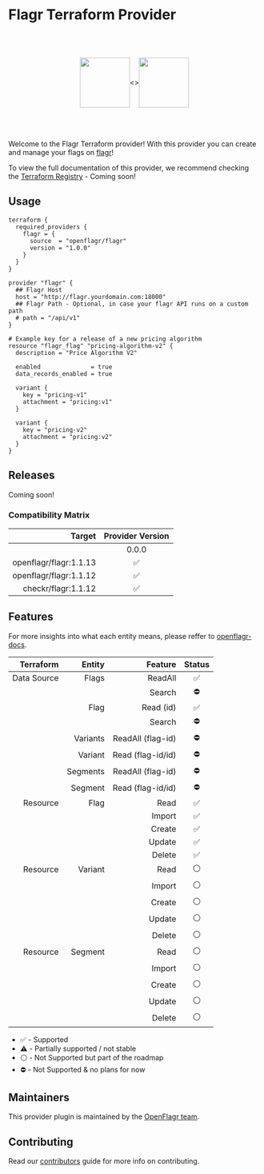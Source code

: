 Flagr Terraform Provider
==================
<p align="center" style="display: flex;justify-content: center; align-items: center; height: 200px;">
    <img src="https://avatars.githubusercontent.com/u/49816112?s=400&v=4" height="100px">        <>
    <img src="https://cdn.rawgit.com/hashicorp/terraform-website/master/content/source/assets/images/logo-hashicorp.svg" height="100px">
</p>

Welcome to the Flagr Terraform provider! With this provider you can create and manage your flags on [flagr](https://github.com/openflagr/flagr)!

To view the full documentation of this provider, we recommend checking the [Terraform Registry](https://registry.terraform.io/providers/marceloboeira/flagr/latest) - Coming soon!

Usage
-----

```hcl
terraform {
  required_providers {
    flagr = {
      source  = "openflagr/flagr"
      version = "1.0.0"
    }
  }
}

provider "flagr" {
  ## Flagr Host
  host = "http://flagr.yourdomain.com:18000"
  ## Flagr Path - Optional, in case your flagr API runs on a custom path
  # path = "/api/v1"
}

# Example key for a release of a new pricing algorithm
resource "flagr_flag" "pricing-algorithm-v2" {
  description = "Price Algorithm V2"

  enabled              = true
  data_records_enabled = true

  variant {
    key = "pricing-v1"
    attachment = "pricing:v1"
  }

  variant {
    key = "pricing-v2"
    attachment = "pricing:v2"
  }
}
```

Releases
---------

Coming soon!


### Compatibility Matrix

|   Target                | Provider Version   |
|------------------------:|:------------------:|
|                         |       0.0.0        |
|  openflagr/flagr:1.1.13 | :white_check_mark: |
|  openflagr/flagr:1.1.12 | :white_check_mark: |
|     checkr/flagr:1.1.12 | :white_check_mark: |


Features
---------

For more insights into what each entity means, please reffer to [openflagr-docs](https://openflagr.github.io/flagr/#/flagr_overview).

| Terraform     |        Entity | Feature           | Status   |
|--------------:|--------------:|------------------:|:--------:|
| Data Source   | Flags         | ReadAll           |  ✅      |
|               |               | Search            |  ⛔️      |
|               | Flag          | Read (id)         |  ✅      |
|               |               | Search            |  ⛔️      |
|               | Variants      | ReadAll (flag-id) |  ⛔️      |
|               | Variant       | Read (flag-id/id) |  ⛔️      |
|               | Segments      | ReadAll (flag-id) |  ⛔️      |
|               | Segment       | Read (flag-id/id) |  ⛔️      |
| Resource      | Flag          | Read              |  ✅      |
|               |               | Import            |  ✅      |
|               |               | Create            |  ✅      |
|               |               | Update            |  ✅      |
|               |               | Delete            |  ✅      |
| Resource      | Variant       | Read              |  ⚪️      |
|               |               | Import            |  ⚪️      |
|               |               | Create            |  ⚪️      |
|               |               | Update            |  ⚪️      |
|               |               | Delete            |  ⚪️      |
| Resource      | Segment       | Read              |  ⚪️      |
|               |               | Import            |  ⚪️      |
|               |               | Create            |  ⚪️      |
|               |               | Update            |  ⚪️      |
|               |               | Delete            |  ⚪️      |

* ✅ - Supported
* ⚠️  - Partially supported / not stable
* ⚪️ - Not Supported but part of the roadmap
* ⛔️ - Not Supported & no plans for now

Maintainers
-----------

This provider plugin is maintained by the [OpenFlagr team](https://github.com/orgs/openflagr/people).

Contributing
------------

Read our [contributors](https://github.com/marceloboeira/terraform-provider-flagr/docs/CONTRIBUTING.md) guide for more info on contributing.
